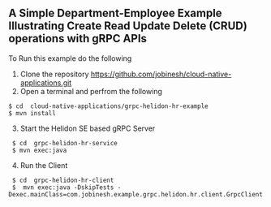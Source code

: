 
## A Simple Department-Employee Example Illustrating Create Read Update Delete (CRUD) operations with gRPC APIs 
To Run this example do the following
1. Clone the repository https://github.com/jobinesh/cloud-native-applications.git 
2. Open a terminal and perfrom the following
```
$ cd  cloud-native-applications/grpc-helidon-hr-example
$ mvn install
```    

3. Start the Helidon SE based gRPC Server
```
 $ cd  grpc-helidon-hr-service 
 $ mvn exec:java 
```  
4. Run the Client
```
 $ cd  grpc-helidon-hr-client  
 $  mvn exec:java -DskipTests -Dexec.mainClass=com.jobinesh.example.grpc.helidon.hr.client.GrpcClient
```

